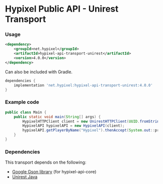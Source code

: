 Hypixel Public API - Unirest Transport
======

### Usage

```xml
<dependency>
    <groupId>net.hypixel</groupId>
    <artifactId>hypixel-api-transport-unirest</artifactId>
    <version>4.0.0</version>
</dependency>
```

Can also be included with Gradle.

```gradle
dependencies {
    implementation 'net.hypixel:hypixel-api-transport-unirest:4.0.0'
}
```

### Example code

```java
public class Main {
    public static void main(String[] args) {
        HypixelHTTPClient client = new UnirestHTTPClient(UUID.fromString("your-api-key-here"));
        HypixelAPI hypixelAPI = new HypixelAPI(client);
        hypixelAPI.getPlayerByName("Hypixel").thenAccept(System.out::println);
    }
}
```

### Dependencies

This transport depends on the following:

* [Google Gson library](https://mvnrepository.com/artifact/com.google.code.gson/gson) (for hypixel-api-core)
* [Unirest Java](https://mvnrepository.com/artifact/com.konghq/unirest-java)